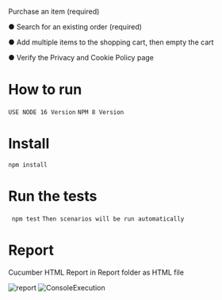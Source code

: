 Purchase an item (required)

● Search for an existing order (required)

● Add multiple items to the shopping cart, then empty the cart

● Verify the Privacy and Cookie Policy page

# How to run
 ` USE NODE 16 Version `
 ` NPM 8 Version `
# Install
  ` npm install `

# Run the tests
  ` npm test`
  ` Then scenarios will be run automatically `

# Report
  Cucumber HTML Report in Report folder as HTML file

![report](https://github.com/rony431/magentotest/assets/54337373/fb576d88-ed75-43cf-874b-30353c709505)
![ConsoleExecution](https://github.com/rony431/magentotest/assets/54337373/7226ae88-6beb-43c2-818a-f3f94d4b0816)

